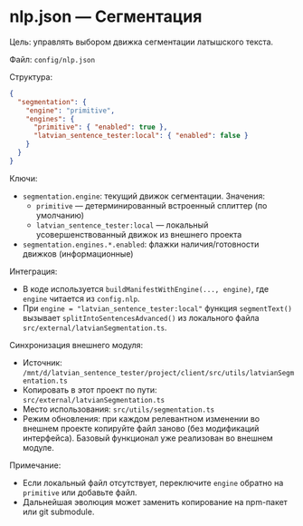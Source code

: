 # nlp.json — Сегментация

Цель: управлять выбором движка сегментации латышского текста.

Файл: `config/nlp.json`

Структура:

```json
{
  "segmentation": {
    "engine": "primitive",
    "engines": {
      "primitive": { "enabled": true },
      "latvian_sentence_tester:local": { "enabled": false }
    }
  }
}
```

Ключи:

- `segmentation.engine`: текущий движок сегментации. Значения:
  - `primitive` — детерминированный встроенный сплиттер (по умолчанию)
  - `latvian_sentence_tester:local` — локальный усовершенствованный движок из внешнего проекта
- `segmentation.engines.*.enabled`: флажки наличия/готовности движков (информационные)

Интеграция:

- В коде используется `buildManifestWithEngine(..., engine)`, где `engine` читается из `config.nlp`.
- При `engine = "latvian_sentence_tester:local"` функция `segmentText()` вызывает
  `splitIntoSentencesAdvanced()` из локального файла `src/external/latvianSegmentation.ts`.

Синхронизация внешнего модуля:

- Источник: `/mnt/d/latvian_sentence_tester/project/client/src/utils/latvianSegmentation.ts`
- Копировать в этот проект по пути: `src/external/latvianSegmentation.ts`
- Место использования: `src/utils/segmentation.ts`
- Режим обновления: при каждом релевантном изменении во внешнем проекте копируйте файл заново (без
  модификаций интерфейса). Базовый функционал уже реализован во внешнем модуле.

Примечание:

- Если локальный файл отсутствует, переключите `engine` обратно на `primitive` или добавьте файл.
- Дальнейшая эволюция может заменить копирование на npm-пакет или git submodule.

